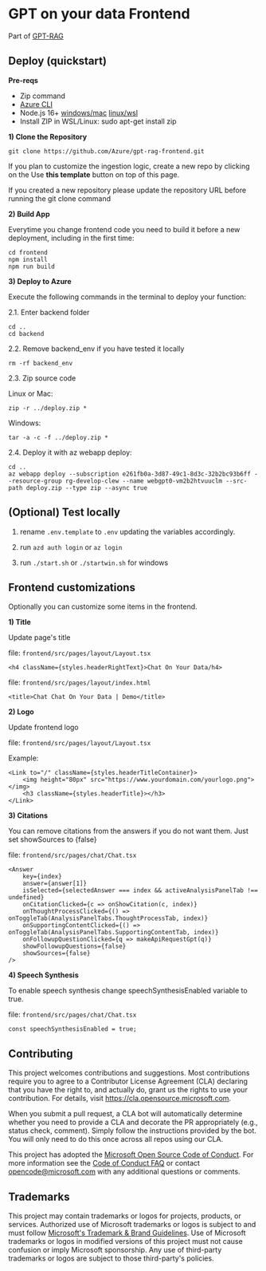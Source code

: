# GPT on your data Frontend

Part of [GPT-RAG](https://github.com/Azure/gpt-rag)

## Deploy (quickstart)

**Pre-reqs**

- Zip command
- [Azure CLI](https://learn.microsoft.com/en-us/cli/azure/install-azure-cli)
- Node.js 16+ [windows/mac](https://nodejs.dev/en/download/) [linux/wsl](https://nodejs.dev/en/download/package-manager/)
- Install ZIP in WSL/Linux: sudo apt-get install zip

**1) Clone the Repository**

```
git clone https://github.com/Azure/gpt-rag-frontend.git
```

If you plan to customize the ingestion logic, create a new repo by clicking on the Use **this template** button on top of this page.

If you created a new repository please update the repository URL before running the git clone command

**2) Build App**

Everytime you change frontend code you need to build it before a new deployment, including in the first time:

```
cd frontend
npm install
npm run build
```

**3) Deploy to Azure**

Execute the following commands in the terminal to deploy your function:

2.1. Enter backend folder

```
cd ..
cd backend
```

2.2. Remove backend_env if you have tested it locally

```
rm -rf backend_env
```

2.3. Zip source code

Linux or Mac:

```
zip -r ../deploy.zip *
```

Windows:

```
tar -a -c -f ../deploy.zip *
```

2.4. Deploy it with az webapp deploy:

```
cd ..
az webapp deploy --subscription e261fb0a-3d87-49c1-8d3c-32b2bc93b6ff --resource-group rg-develop-clew --name webgpt0-vm2b2htvuuclm --src-path deploy.zip --type zip --async true
```

## **(Optional) Test locally**

1. rename `.env.template` to `.env` updating the variables accordingly.

2. run `azd auth login` or `az login`

3. run `./start.sh` or `./startwin.sh` for windows

## Frontend customizations

Optionally you can customize some items in the frontend.

**1) Title**

Update page's title

file: `frontend/src/pages/layout/Layout.tsx`

```
<h4 className={styles.headerRightText}>Chat On Your Data/h4>
```

file: `frontend/src/pages/layout/index.html`

```
<title>Chat Chat On Your Data | Demo</title>
```

**2) Logo**

Update frontend logo

file: `frontend/src/pages/layout/Layout.tsx`

Example:

```
<Link to="/" className={styles.headerTitleContainer}>
    <img height="80px" src="https://www.yourdomain.com/yourlogo.png"></img>
    <h3 className={styles.headerTitle}></h3>
</Link>
```

**3) Citations**

You can remove citations from the answers if you do not want them. Just set showSources to {false}

file: `frontend/src/pages/chat/Chat.tsx`

```
<Answer
    key={index}
    answer={answer[1]}
    isSelected={selectedAnswer === index && activeAnalysisPanelTab !== undefined}
    onCitationClicked={c => onShowCitation(c, index)}
    onThoughtProcessClicked={() => onToggleTab(AnalysisPanelTabs.ThoughtProcessTab, index)}
    onSupportingContentClicked={() => onToggleTab(AnalysisPanelTabs.SupportingContentTab, index)}
    onFollowupQuestionClicked={q => makeApiRequestGpt(q)}
    showFollowupQuestions={false}
    showSources={false}
/>
```

**4) Speech Synthesis**

To enable speech synthesis change speechSynthesisEnabled variable to true.

file: `frontend/src/pages/chat/Chat.tsx`

```
const speechSynthesisEnabled = true;
```

## Contributing

This project welcomes contributions and suggestions. Most contributions require you to agree to a
Contributor License Agreement (CLA) declaring that you have the right to, and actually do, grant us
the rights to use your contribution. For details, visit https://cla.opensource.microsoft.com.

When you submit a pull request, a CLA bot will automatically determine whether you need to provide
a CLA and decorate the PR appropriately (e.g., status check, comment). Simply follow the instructions
provided by the bot. You will only need to do this once across all repos using our CLA.

This project has adopted the [Microsoft Open Source Code of Conduct](https://opensource.microsoft.com/codeofconduct/).
For more information see the [Code of Conduct FAQ](https://opensource.microsoft.com/codeofconduct/faq/) or
contact [opencode@microsoft.com](mailto:opencode@microsoft.com) with any additional questions or comments.

## Trademarks

This project may contain trademarks or logos for projects, products, or services. Authorized use of Microsoft
trademarks or logos is subject to and must follow
[Microsoft's Trademark & Brand Guidelines](https://www.microsoft.com/en-us/legal/intellectualproperty/trademarks/usage/general).
Use of Microsoft trademarks or logos in modified versions of this project must not cause confusion or imply Microsoft sponsorship.
Any use of third-party trademarks or logos are subject to those third-party's policies.
